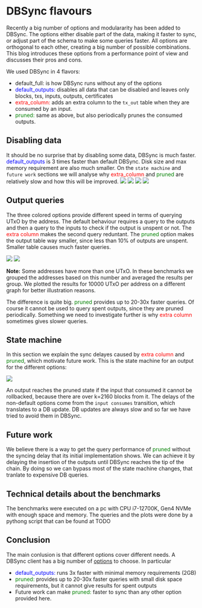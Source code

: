 # DBSync flavours

Recently a big number of options and modulararity has been added to DBSync. The options either disable part of the data, making it faster to sync, or adjust part of the schema to make some queries faster. All options are orthogonal to each other, creating a big number of possible combinations. This blog introduces these options from a performance point of view and discusses their pros and cons.

We used DBSync in 4 flavors:
* default_full: is how DBSync runs without any of the options
* <span style="color:blue">default_outputs:</span> disables all data that can be disabled and leaves only blocks, txs, inputs, outputs, certificates
* <span style="color:red">extra_column:</span> adds an extra column to the `tx_out` table when they are consumed by an input.
* <span style="color:green">pruned:</span> same as above, but also periodically prunes the consumed outputs.

## Disabling data

It should be no surprise that by disabling some data, DBSync is much faster. <span style="color:blue">default_outputs</span> is 3 times faster than default DBSync. Disk size and max memory requirement are also much smaller. On the `state machine` and `future work` sections we will analyse why <span style="color:red">extra_column</span> and <span style="color:green">pruned</span> are relatively slow and how this will be improved.
![](sync_all/plot_cumul_sync_time.png)
![](sync_all/plot_sync_time.png)
![](sync_all/plot_max_memory.png)
![](sync_all/plot_disk_size.png)

## Output queries

The three colored options provide different speed in terms of querying UTxO by the address. The default behaviour requires a query to the outputs and then a query to the inputs to check if the output is unspent or not. The <span style="color:red">extra column</span> makes the second query reduntant. The <span style="color:green">pruned</span> option makes the output table way smaller, since less than 10% of outputs are unspent. Smaller table causes much faster queries.

![](outputs/plot_query_time.png)
![](outputs/plot_query_time_many.png)

**Note:** Some addresses have more than one UTxO. In these benchmarks we grouped the addresses based on this number and averaged the results per group. We plotted the results for 10000 UTxO per address on a different graph for better illustration reasons.

The difference is quite big. <span style="color:green">pruned</span> provides up to 20-30x faster queries. Of course it cannot be used to query spent outputs, since they are pruned periodically. Something we need to investigate further is why <span style="color:red">extra column</span> sometimes gives slower queries.

## State machine

In this section we explain the sync delayes caused by <span style="color:red">extra column</span> and <span style="color:green">pruned</span>, which motivate future work. This is the state machine for an output for the different options:

![](state-machine.png)

An output reaches the pruned state if the input that consumed it cannot be rollbacked, because there are over k=2160 blocks from it. The delays of the non-default options come from the `input consumes` transition, which translates to a DB update. DB updates are always slow and so far we have tried to avoid them in DBSync. 

## Future work

We believe there is a way to get the query performance of <span style="color:green">pruned</span> without the syncing delay that its initial implementation shows. We can achieve it by delaying the insertion of the outputs until DBSync reaches the tip of the chain. By doing so we can bypass most of the state machine changes, that tranlate to expensive DB queries.

## Technical details about the benchmarks

The benchmarks were executed on a pc with CPU i7-12700K, Gen4 NVMe with enough space and memory. The queries and the plots were done by a pythong script that can be found at TODO

## Conclusion

The main conlusion is that different options cover different needs. A DBSync client has a big number of [options](../doc/configuration.md) to choose. In particular
* <span style="color:blue">default_outputs:</span> runs 3x faster with minimal memory requirements (2GB)
* <span style="color:green">pruned:</span> provides up to 20-30x faster queries with small disk space requirements, but it cannot give results for spent outputs
* Future work can make <span style="color:green">pruned:</span> faster to sync than any other option provided here.
